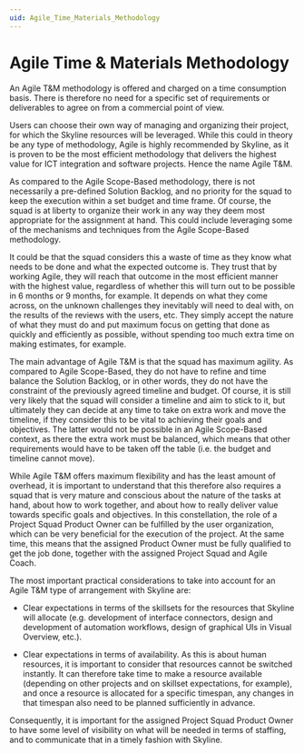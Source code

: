 ```yaml
---
uid: Agile_Time_Materials_Methodology
---
```


# Agile Time & Materials Methodology

An Agile T&M methodology is offered and charged on a time consumption basis. There is therefore no need for a specific set of requirements or deliverables to agree on from a commercial point of view.

Users can choose their own way of managing and organizing their project, for which the Skyline resources will be leveraged. While this could in theory be any type of methodology, Agile is highly recommended by Skyline, as it is proven to be the most efficient methodology that delivers the highest value for ICT integration and software projects. Hence the name Agile T&M.

As compared to the Agile Scope-Based methodology, there is not necessarily a pre-defined Solution Backlog, and no priority for the squad to keep the execution within a set budget and time frame. Of course, the squad is at liberty to organize their work in any way they deem most appropriate for the assignment at hand. This could include leveraging some of the mechanisms and techniques from the Agile Scope-Based methodology.

It could be that the squad considers this a waste of time as they know what needs to be done and what the expected outcome is. They trust that by working Agile, they will reach that outcome in the most efficient manner with the highest value, regardless of whether this will turn out to be possible in 6 months or 9 months, for example. It depends on what they come across, on the unknown challenges they inevitably will need to deal with, on the results of the reviews with the users, etc. They simply accept the nature of what they must do and put maximum focus on getting that done as quickly and efficiently as possible, without spending too much extra time on making estimates, for example.

The main advantage of Agile T&M is that the squad has maximum agility. As compared to Agile Scope-Based, they do not have to refine and time balance the Solution Backlog, or in other words, they do not have the constraint of the previously agreed timeline and budget. Of course, it is still very likely that the squad will consider a timeline and aim to stick to it, but ultimately they can decide at any time to take on extra work and move the timeline, if they consider this to be vital to achieving their goals and objectives. The latter would not be possible in an Agile Scope-Based context, as there the extra work must be balanced, which means that other requirements would have to be taken off the table (i.e. the budget and timeline cannot move).

While Agile T&M offers maximum flexibility and has the least amount of overhead, it is important to understand that this therefore also requires a squad that is very mature and conscious about the nature of the tasks at hand, about how to work together, and about how to really deliver value towards specific goals and objectives. In this constellation, the role of a Project Squad Product Owner can be fulfilled by the user organization, which can be very beneficial for the execution of the project. At the same time, this means that the assigned Product Owner must be fully qualified to get the job done, together with the assigned Project Squad and Agile Coach.

The most important practical considerations to take into account for an Agile T&M type of arrangement with Skyline are:

- Clear expectations in terms of the skillsets for the resources that Skyline will allocate (e.g. development of interface connectors, design and development of automation workflows, design of graphical UIs in Visual Overview, etc.).

- Clear expectations in terms of availability. As this is about human resources, it is important to consider that resources cannot be switched instantly. It can therefore take time to make a resource available (depending on other projects and on skillset expectations, for example), and once a resource is allocated for a specific timespan, any changes in that timespan also need to be planned sufficiently in advance.

Consequently, it is important for the assigned Project Squad Product Owner to have some level of visibility on what will be needed in terms of staffing, and to communicate that in a timely fashion with Skyline.
